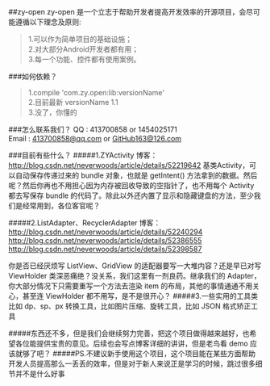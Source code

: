 ##zy-open
zy-open 是一个立志于帮助开发者提高开发效率的开源项目，会尽可能遵循以下理念及原则:
>1.可以作为简单项目的基础设施；</br>
>2.对大部分Android开发者都有用；</br>
>3.每一个功能、控件都有使用案例。</br>

###如何依赖？
>1.compile 'com.zy.open:lib:versionName'</br>
>2.目前最新 versionName 1.1</br>
>3.没了，你懂的</br>
>

###怎么联系我们？
QQ : 413700858 or 1454025171</br>
Email : 413700858@qq.com or GitHub163@126.com

###目前有些什么？
#####1.ZYActivity
博客：http://blog.csdn.net/neverwoods/article/details/52219642
基类Activity，可以自动保存传递过来的 bundle 对象，也就是 getIntent() 方法拿到的数据。然后呢？然后你再也不用担心因为内存被回收导致的空指针了，也不用每个 Activity 都去写保存 bundle 的代码了。除此以外还内置了显示和隐藏键盘的方法，至少我们是经常用到，各位客官呢？

#####2.ListAdapter、RecyclerAdapter
博客：<br>http://blog.csdn.net/neverwoods/article/details/52240294<br>http://blog.csdn.net/neverwoods/article/details/52386555<br>http://blog.csdn.net/neverwoods/article/details/52398587

你是否已经厌烦写 ListView、GridView 的适配器要写一大堆内容？还是早已对写 ViewHolder 类深恶痛绝？没关系，我们这里有一剂良药。继承我们的 Adapter，你大部分情况下只需要重写一个方法去渲染 item 的布局，其他的事情通通不用关心，甚至连 ViewHolder 都不用写，是不是很开心？
#####3.一些实用的工具类
比如 dp、sp、px 转换工具，比如图片压缩、旋转工具，比如 JSON 格式矫正工具

#####东西还不多，但是我们会继续努力完善，把这个项目做得越来越好，也希望各位能提供宝贵的意见。后续也会写点博客详细的讲讲，但是老鸟看 demo 应该就够了吧？
#####PS.不建议新手使用这个项目，这个项目能在某些方面帮助开发人员提高那么一丢丢的效率，但是对于新人来说正是学习的时候，跳过很多细节并不是什么好事


